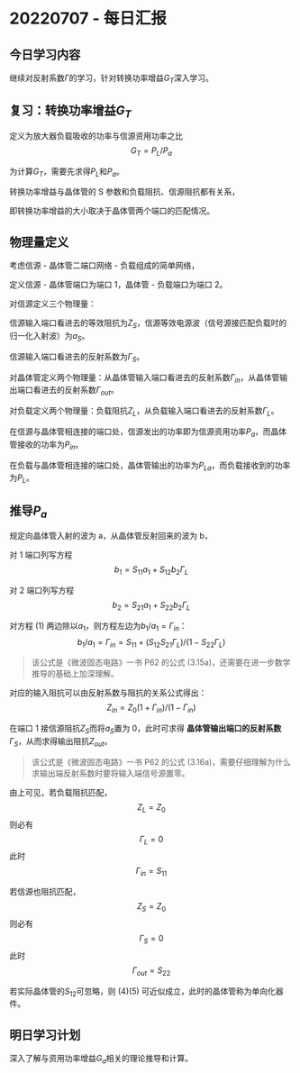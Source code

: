 # 20220707 - 每日汇报

## 今日学习内容

继续对反射系数$\Gamma$的学习，针对转换功率增益$G_T$深入学习。

## 复习：转换功率增益$G_T$

定义为放大器负载吸收的功率与信源资用功率之比$$G_T=P_L/P_a$$

为计算$G_T$，需要先求得$P_L$和$P_a$。

转换功率增益与晶体管的 S 参数和负载阻抗、信源阻抗都有关系，

即转换功率增益的大小取决于晶体管两个端口的匹配情况。

## 物理量定义

考虑信源 - 晶体管二端口网络 - 负载组成的简单网络，

定义信源 - 晶体管端口为端口 1，晶体管 - 负载端口为端口 2。

对信源定义三个物理量：

信源输入端口看进去的等效阻抗为$Z_S$，信源等效电源波（信号源接匹配负载时的归一化入射波）为$a_S$。

信源输入端口看进去的反射系数为$\Gamma_S$。

对晶体管定义两个物理量：从晶体管输入端口看进去的反射系数$\Gamma_{in}$，从晶体管输出端口看进去的反射系数$\Gamma_{out}$。

对负载定义两个物理量：负载阻抗$Z_L$，从负载输入端口看进去的反射系数$\Gamma_{L}$。

在信源与晶体管相连接的端口处，信源发出的功率即为信源资用功率$P_a$，而晶体管接收的功率为$P_{in}$。

在负载与晶体管相连接的端口处，晶体管输出的功率为$P_{La}$，而负载接收到的功率为$P_{L}$。

## 推导$P_{a}$

规定向晶体管入射的波为 a，从晶体管反射回来的波为 b，

对 1 端口列写方程$$b_1=S_{11}a_1+S_{12}b_2\Gamma_L \tag{1}$$

对 2 端口列写方程$$b_2=S_{21}a_1+S_{22}b_2\Gamma_L \tag{2}$$

对方程 (1) 两边除以$a_1$，则方程左边为$b_1/a_1=\Gamma_{in}$：$$b_1/a_1=\Gamma_{in}=S_{11}+(S_{12}S_{21}\Gamma_L)/(1-S_{22}\Gamma_L) \tag{3}$$

> 该公式是《微波固态电路》一书 P62 的公式 (3.15a)，还需要在进一步数学推导的基础上加深理解。

对应的输入阻抗可以由反射系数与阻抗的关系公式得出：$$Z_{in}=Z_0(1+\Gamma_{in})/(1-\Gamma_{in})$$

在端口 1 接信源阻抗$Z_S$而将$a_S$置为 0，此时可求得 **晶体管输出端口的反射系数** $\Gamma_S$，从而求得输出阻抗$Z_{out}$。

> 该公式是《微波固态电路》一书 P62 的公式 (3.16a)，需要仔细理解为什么求输出端反射系数时要将输入端信号源置零。

由上可见，若负载阻抗匹配，$$Z_L=Z_0$$则必有$$\Gamma_L=0$$此时$$\Gamma_{in}=S_{11} \tag{4}$$

若信源也阻抗匹配，$$Z_S=Z_0$$则必有$$\Gamma_S=0$$此时$$\Gamma_{out}=S_{22} \tag{5}$$

若实际晶体管的$S_{12}$可忽略，则 (4)(5) 可近似成立，此时的晶体管称为单向化器件。

## 明日学习计划

深入了解与资用功率增益$G_a$相关的理论推导和计算。
